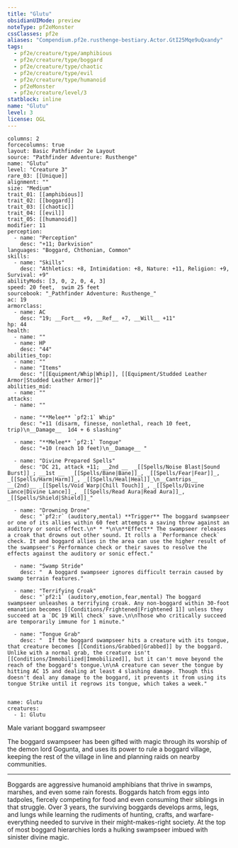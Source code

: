 ```yaml
---
title: "Glutu"
obsidianUIMode: preview
noteType: pf2eMonster
cssClasses: pf2e
aliases: "Compendium.pf2e.rusthenge-bestiary.Actor.GtI25Mqe9uQxandy" 
tags:
  - pf2e/creature/type/amphibious
  - pf2e/creature/type/boggard
  - pf2e/creature/type/chaotic
  - pf2e/creature/type/evil
  - pf2e/creature/type/humanoid
  - pf2eMonster
  - pf2e/creature/level/3
statblock: inline
name: "Glutu"
level: 3
license: OGL
---
```


```statblock
columns: 2
forcecolumns: true
layout: Basic Pathfinder 2e Layout
source: "Pathfinder Adventure: Rusthenge"
name: "Glutu"
level: "Creature 3"
rare_03: [[Unique]]
alignment: ""
size: "Medium"
trait_01: [[amphibious]]
trait_02: [[boggard]]
trait_03: [[chaotic]]
trait_04: [[evil]]
trait_05: [[humanoid]]
modifier: 11
perception:
  - name: "Perception"
    desc: "+11; Darkvision"
languages: "Boggard, Chthonian, Common"
skills:
  - name: "Skills"
    desc: "Athletics: +8, Intimidation: +8, Nature: +11, Religion: +9, Survival: +9"
abilityMods: [3, 0, 2, 0, 4, 3]
speed: 20 feet,  swim 25 feet
sourcebook: "_Pathfinder Adventure: Rusthenge_"
ac: 19
armorclass:
  - name: AC
    desc: "19; __Fort__ +9, __Ref__ +7, __Will__ +11"
hp: 44
health:
  - name: ""
  - name: HP
    desc: "44"
abilities_top:
  - name: ""
  - name: "Items"
    desc: "[[Equipment/Whip|Whip]], [[Equipment/Studded Leather Armor|Studded Leather Armor]]"
abilities_mid:
  - name: ""
attacks:
  - name: ""

  - name: "**Melee** `pf2:1` Whip"
    desc: "+11 (disarm, finesse, nonlethal, reach 10 feet, trip)\n__Damage__  1d4 + 6 slashing"

  - name: "**Melee** `pf2:1` Tongue"
    desc: "+10 (reach 10 feet)\n__Damage__ "

  - name: "Divine Prepared Spells"
    desc: "DC 21, attack +11; __2nd __  _[[Spells/Noise Blast|Sound Burst]]_; __1st __  _[[Spells/Bane|Bane]]_, _[[Spells/Fear|Fear]]_, _[[Spells/Harm|Harm]]_, _[[Spells/Heal|Heal]]_\n__Cantrips__  __(2nd)__ _[[Spells/Void Warp|Chill Touch]]_, _[[Spells/Divine Lance|Divine Lance]]_, _[[Spells/Read Aura|Read Aura]]_, _[[Spells/Shield|Shield]]_"

  - name: "Drowning Drone"
    desc: "`pf2:r` (auditory,mental) **Trigger** The boggard swampseer or one of its allies within 60 feet attempts a saving throw against an auditory or sonic effect.\n* * *\n\n**Effect** The swampseer releases a croak that drowns out other sound. It rolls a `Performance check` check. It and boggard allies in the area can use the higher result of the swampseer's Performance check or their saves to resolve the effects against the auditory or sonic effect."

  - name: "Swamp Stride"
    desc: "  A boggard swampseer ignores difficult terrain caused by swamp terrain features."

  - name: "Terrifying Croak"
    desc: "`pf2:1` (auditory,emotion,fear,mental) The boggard swampseer unleashes a terrifying croak. Any non-boggard within 30-foot emanation becomes [[Conditions/Frightened|Frightened 1]] unless they succeed at a `DC 19 Will check` save.\n\nThose who critically succeed are temporarily immune for 1 minute."

  - name: "Tongue Grab"
    desc: "  If the boggard swampseer hits a creature with its tongue, that creature becomes [[Conditions/Grabbed|Grabbed]] by the boggard. Unlike with a normal grab, the creature isn't [[Conditions/Immobilized|Immobilized]], but it can't move beyond the reach of the boggard's tongue.\n\nA creature can sever the tongue by hitting AC 15 and dealing at least 4 slashing damage. Though this doesn't deal any damage to the boggard, it prevents it from using its tongue Strike until it regrows its tongue, which takes a week."
 
```

```encounter-table
name: Glutu
creatures:
  - 1: Glutu
```


Male variant boggard swampseer

The boggard swampseer has been gifted with magic through its worship of the demon lord Gogunta, and uses its power to rule a boggard village, keeping the rest of the village in line and planning raids on nearby communities.

* * *

Boggards are aggressive humanoid amphibians that thrive in swamps, marshes, and even some rain forests. Boggards hatch from eggs into tadpoles, fiercely competing for food and even consuming their siblings in that struggle. Over 3 years, the surviving boggards develops arms, legs, and lungs while learning the rudiments of hunting, crafts, and warfare-everything needed to survive in their might-makes-right society. At the top of most boggard hierarchies lords a hulking swampseer imbued with sinister divine magic.
